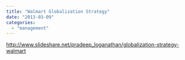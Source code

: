 ```yaml
---
title: "Walmart Globalization Strategy"
date: "2013-03-09"
categories: 
  - "management"
---
```


http://www.slideshare.net/pradeep_loganathan/globalization-strategy-walmart
